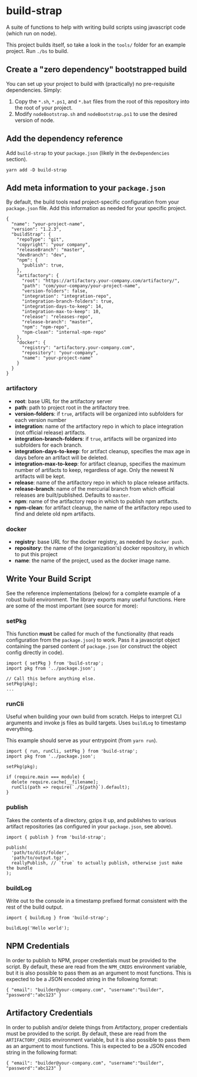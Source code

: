 # build-strap
A suite of functions to help with writing build scripts using javascript code (which run on node).

This project builds itself, so take a look in the `tools/` folder for an example project. Run `./bs` to build.

## Create a "zero dependency" bootstrapped build
You can set up your project to build with (practically) no pre-requisite dependencies. Simply:
1. Copy the `*.sh`, `*.ps1`, and `*.bat` files from the root of this repository into the root of your project.
2. Modify `nodeBootstrap.sh` and `nodeBootstrap.ps1` to use the desired version of node.

## Add the dependency reference
Add `build-strap` to your `package.json` (likely in the `devDependencies` section).
```
yarn add -D build-strap
```

## Add meta information to your `package.json`
By default, the build tools read project-specific configuration from your `package.json` file. Add this information as needed for your specific project.
```
{
  "name": "your-project-name",
  "version": "1.2.3",
  "buildStrap": {
    "repoType": "git",
    "copyright": "your company",
    "releaseBranch": "master",
    "devBranch": "dev",
    "npm": {
      "publish": true,
    },
    "artifactory": {
      "root": "https://artifactory.your-company.com/artifactory/",
      "path": "com/your-company/your-project-name",
      "version-folders": false,
      "integration": "integration-repo",
      "integration-branch-folders": true,
      "integration-days-to-keep": 14,
      "integration-max-to-keep": 10,
      "release": "releases-repo",
      "release-branch": "master",
      "npm": "npm-repo",
      "npm-clean": "internal-npm-repo"
    },
    "docker": {
      "registry": "artifactory.your-company.com",
      "repository": "your-company",
      "name": "your-project-name"
    }
  }
}
```
### artifactory
* **root**: base URL for the artifactory server
* **path**: path to project root in the artifactory tree.
* **version-folders**: if `true`, artifacts will be organized into subfolders for each version number
* **integration**: name of the artifactory repo in which to place integration (not official release) artifacts.
* **integration-branch-folders**: if `true`, artifacts will be organized into subfolders for each branch.
* **integration-days-to-keep**: for artifact cleanup, specifies the max age in days before an artifact will be deleted.
* **integration-max-to-keep**: for artifact cleanup, specifies the maximum number of artifacts to keep, regardless of age. Only the newest N artifacts will be kept.
* **release**: name of the artifactory repo in which to place release artifacts.
* **release-branch**: name of the mercurial branch from which official releases are built/published. Defaults to `master`.
* **npm**: name of the artifactory repo in which to publish npm artifacts.
* **npm-clean**: for artifact cleanup, the name of the artifactory repo used to find and delete old npm artifacts.

### docker
* **registry**: base URL for the docker registry, as needed by `docker push`.
* **repository**: the name of the (organization's) docker repository, in which to put this project
* **name**: the name of the project, used as the docker image name.

## Write Your Build Script
See the reference implementations (below) for a complete example of a robust build environment. The library exports many useful functions. Here are some of the most important (see source for more):

### setPkg
This function **must** be called for much of the functionality (that reads configuration from the `package.json`) to work. Pass it a javascript object containing the parsed content of `package.json` (or construct the object config directly in code).
```
import { setPkg } from 'build-strap';
import pkg from '../package.json';

// Call this before anything else.
setPkg(pkg);
...
```

### runCli
Useful when building your own build from scratch. Helps to interpret CLI arguments and invoke js files as build targets. Uses `buildLog` to timestamp everything.

This example should serve as your entrypoint (from `yarn run`).
```
import { run, runCli, setPkg } from 'build-strap';
import pkg from '../package.json';

setPkg(pkg);

if (require.main === module) {
  delete require.cache[__filename];
  runCli(path => require(`./${path}`).default);
}
```

### publish
Takes the contents of a directory, gzips it up, and publishes to various artifact repositories (as configured in your `package.json`, see above).
```
import { publish } from 'build-strap';

publish(
  'path/to/dist/folder',
  'path/to/output.tgz',
  reallyPublish, // `true` to actually publish, otherwise just make the bundle
);
```

### buildLog
Write out to the console in a timestamp prefixed format consistent with the rest of the build output.
```
import { buildLog } from 'build-strap';

buildLog('Hello world');
```

## NPM Credentials
In order to publish to NPM, proper credentials must be provided to the script. By default, these are read from the `NPM_CREDS` environment variable, but it is also possible to pass them as an argument to most functions. This is expected to be a JSON encoded string in the following format:
```
{ "email": "builder@your-company.com", "username":"builder", "password":"abc123" }
```

## Artifactory Credentials
In order to publish and/or delete things from Artifactory, proper credentials must be provided to the script. By default, these are read from the `ARTIFACTORY_CREDS` environment variable, but it is also possible to pass them as an argument to most functions. This is expected to be a JSON encoded string in the following format:
```
{ "email": "builder@your-company.com", "username":"builder", "password":"abc123" }
```
